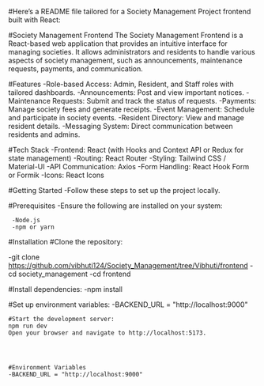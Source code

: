 #Here’s a README file tailored for a Society Management Project frontend built with React:

#Society Management Frontend
The Society Management Frontend is a React-based web application that provides an intuitive interface for managing
societies. It allows administrators and residents to handle various aspects of society management, such as
announcements, maintenance requests, payments, and communication.


#Features
-Role-based Access: Admin, Resident, and Staff roles with tailored dashboards.
-Announcements: Post and view important notices.
-Maintenance Requests: Submit and track the status of requests.
-Payments: Manage society fees and generate receipts.
-Event Management: Schedule and participate in society events.
-Resident Directory: View and manage resident details.
-Messaging System: Direct communication between residents and admins.


#Tech Stack
-Frontend: React (with Hooks and Context API or Redux for state management)
-Routing: React Router
-Styling: Tailwind CSS / Material-UI
-API Communication: Axios
-Form Handling: React Hook Form or Formik
-Icons: React Icons


#Getting Started
-Follow these steps to set up the project locally.

#Prerequisites
-Ensure the following are installed on your system:

     -Node.js
     -npm or yarn


#Installation
#Clone the repository:

-git clone https://github.com/vibhuti124/Society_Management/tree/Vibhuti/frontend
-cd society_management
-cd frontend


#Install dependencies:
-npm install

#Set up environment variables:
-BACKEND_URL = "http://localhost:9000"


    #Start the development server:
    npm run dev
    Open your browser and navigate to http://localhost:5173.

    

    
    #Environment Variables
    -BACKEND_URL = "http://localhost:9000"